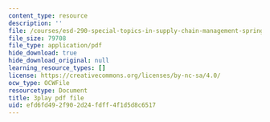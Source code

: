 ```yaml
---
content_type: resource
description: ''
file: /courses/esd-290-special-topics-in-supply-chain-management-spring-2005/efd6fd492f902d24fdff4f1d5d8c6517_b9X0osuciZI.pdf
file_size: 79708
file_type: application/pdf
hide_download: true
hide_download_original: null
learning_resource_types: []
license: https://creativecommons.org/licenses/by-nc-sa/4.0/
ocw_type: OCWFile
resourcetype: Document
title: 3play pdf file
uid: efd6fd49-2f90-2d24-fdff-4f1d5d8c6517
---
```


